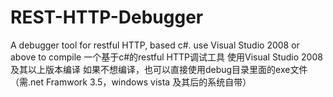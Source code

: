 # REST-HTTP-Debugger
A debugger tool for restful HTTP, based c#.
use Visual Studio 2008 or above to compile
一个基于c#的restful HTTP调试工具
使用Visual Studio 2008 及其以上版本编译
如果不想编译，也可以直接使用debug目录里面的exe文件（需.net Framwork 3.5，windows vista 及其后的系统自带）
